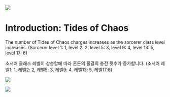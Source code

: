 ![](https://staticdelivery.nexusmods.com/mods/3474/images/7094/7094-1708766748-2146663687.png)

# Introduction: Tides of Chaos

The number of Tides of Chaos charges increases as the sorcerer class level increases. (Sorcerer level 1: 1, level 2: 2, level 5: 3, level 9: 4, level 13: 5, level 17: 6)

소서러 클래스 레벨이 상승함에 따라 혼돈의 물결의 충전 횟수가 증가합니다. (소서러 레벨1: 1, 레벨2: 2, 레벨5: 3, 레벨9: 4. 레벨13: 5, 레벨17:6)

![](https://staticdelivery.nexusmods.com/mods/3474/images/7094/7094-1708766760-828493685.png)

![](https://staticdelivery.nexusmods.com/mods/3474/images/7094/7094-1708766770-331660865.png)